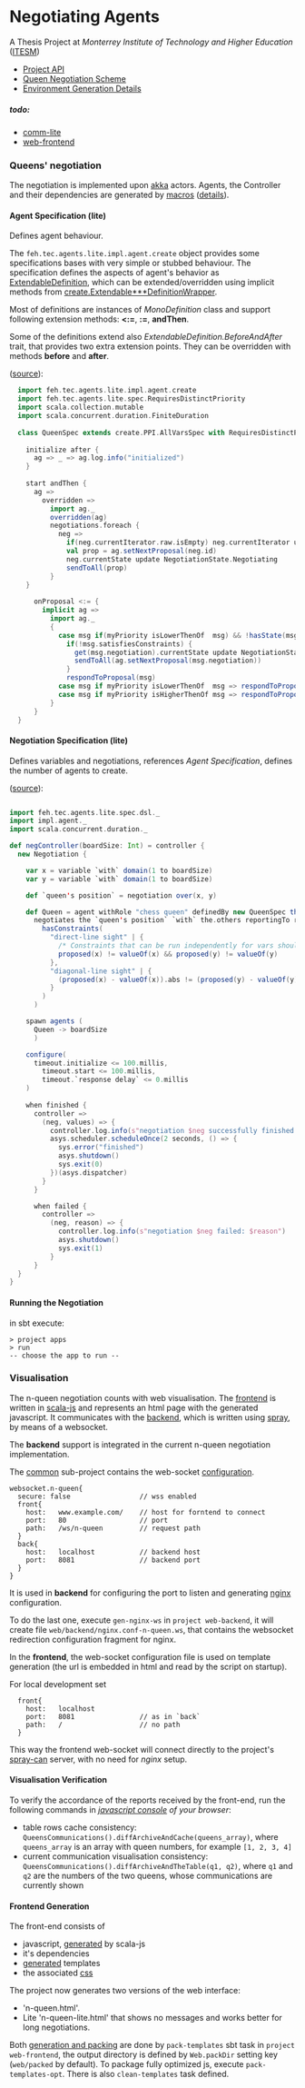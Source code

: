 Negotiating Agents
===
A Thesis Project at *Monterrey Institute of Technology and Higher Education* ([ITESM](http:/itesm.mx/))

- [Project API](http://fehu.github.io/agent-negotiation/unidoc/package.html)
- [Queen Negotiation Scheme](apps/QueenSpec.md)
- [Environment Generation Details](comm-lite/NegotiationEnvironmentGeneration.md)

##### todo:
  * [comm-lite](comm-lite/todo.md)
  * [web-frontend](web/frontend/todo.md)

### Queens' negotiation

The negotiation is implemented upon [akka](http://akka.io) actors. Agents, the Controller and their dependencies are 
generated by [macros](comm-lite/src/main/scala/feh/tec/agents/lite/spec/macros)
([details](comm-lite/NegotiationEnvironmentGeneration.md)).

#### Agent Specification (lite)
Defines agent behaviour.

The `feh.tec.agents.lite.impl.agent.create` object provides some specifications bases with very simple or stubbed behaviour.
The specification defines the aspects of agent's behavior as [ExtendableDefinition](comm-lite/src/main/scala/feh/tec/agents/lite/spec/ExtendableDefinition.scala),
    which can be extended/overridden using implicit methods from [create.Extendable***DefinitionWrapper](comm-lite/src/main/scala/feh/tec/agents/lite/impl/agent/create.scala).

Most of definitions are instances of *MonoDefinition* class and support following extension methods: **<:=**, **:=**, **andThen**.
      
Some of the definitions extend also *ExtendableDefinition.BeforeAndAfter* trait, that provides two extra extension points.
  They can be overridden with methods **before** and **after**.

([source](apps/src/main/scala/feh/tec/agents/lite/QueenSpec.scala)):
```scala
  import feh.tec.agents.lite.impl.agent.create
  import feh.tec.agents.lite.spec.RequiresDistinctPriority
  import scala.collection.mutable
  import scala.concurrent.duration.FiniteDuration
  
  class QueenSpec extends create.PPI.AllVarsSpec with RequiresDistinctPriority{
  
    initialize after {
      ag => _ => ag.log.info("initialized")
    }
    
    start andThen {
      ag =>
        overridden =>
          import ag._
          overridden(ag)
          negotiations.foreach {
            neg =>
              if(neg.currentIterator.raw.isEmpty) neg.currentIterator update ag.newIterator(neg.id)
              val prop = ag.setNextProposal(neg.id)
              neg.currentState update NegotiationState.Negotiating
              sendToAll(prop)
          }
    }
    
      onProposal <:= {
        implicit ag =>
          import ag._
          {
            case msg if(myPriority isLowerThenOf  msg) && !hasState(msg, FallbackState) =>
              if(!msg.satisfiesConstraints) {
                get(msg.negotiation).currentState update NegotiationState.Negotiating
                sendToAll(ag.setNextProposal(msg.negotiation))
              }
              respondToProposal(msg)
            case msg if myPriority isLowerThenOf  msg => respondToProposal(msg)
            case msg if myPriority isHigherThenOf msg => respondToProposal(msg)
          }
      }
  }

```

#### Negotiation Specification  (lite)
Defines variables and negotiations, references *Agent Specification*, defines the number of agents to create.  

([source](apps/src/main/scala/feh/tec/agents/lite/QueenNegotiationApp.scala)):
```scala

import feh.tec.agents.lite.spec.dsl._
import impl.agent._
import scala.concurrent.duration._

def negController(boardSize: Int) = controller {
  new Negotiation {

    var x = variable `with` domain(1 to boardSize)
    var y = variable `with` domain(1 to boardSize)

    def `queen's position` = negotiation over(x, y)

    def Queen = agent withRole "chess queen" definedBy new QueenSpec that (
      negotiates the `queen's position` `with` the.others reportingTo reporter.default and
        hasConstraints(
          "direct-line sight" | {
            /* Constraints that can be run independently for vars should be separated by && or ||, or defined separately */
            proposed(x) != valueOf(x) && proposed(y) != valueOf(y)
          },
          "diagonal-line sight" | {
            (proposed(x) - valueOf(x)).abs != (proposed(y) - valueOf(y)).abs
          }
        )
      )

    spawn agents (
      Queen -> boardSize
      )

    configure(
      timeout.initialize <= 100.millis,
        timeout.start <= 100.millis,
        timeout.`response delay` <= 0.millis
    )
    
    when finished {
      controller =>
        (neg, values) => {
          controller.log.info(s"negotiation $neg successfully finished: $values")
          asys.scheduler.scheduleOnce(2 seconds, () => {
            sys.error("finished")
            asys.shutdown()
            sys.exit(0)
          })(asys.dispatcher)
        }
      }

      when failed {
        controller =>
          (neg, reason) => {
            controller.log.info(s"negotiation $neg failed: $reason")
            asys.shutdown()
            sys.exit(1)
          }
      }
  }
}
```

#### Running the Negotiation

in sbt execute:
```
> project apps
> run
-- choose the app to run --
```

### Visualisation
 
The n-queen negotiation counts with web visualisation. The [frontend](web/frontend) is written in [scala-js](http://scala-js.org) and represents an html page with the generated javascript. It communicates with the [backend](web/backend), which is written using [spray](http://spray.io), by means of a websocket. 

The **backend** support is integrated in the current n-queen negotiation implementation.

The [common](web/common) sub-project contains the web-socket [configuration](web/common/src/main/resources/websocket.conf).
```
websocket.n-queen{
  secure: false                 // wss enabled
  front{
    host:   www.example.com/    // host for forntend to connect
    port:   80                  // port 
    path:   /ws/n-queen         // request path
  }
  back{
    host:   localhost           // backend host
    port:   8081                // backend port
  }
}
```

It is used in **backend** for configuring the port to listen and generating [nginx](http://nginx.org/) configuration.

To do the last one, execute `gen-nginx-ws` in `project web-backend`, it will create file `web/backend/nginx.conf-n-queen.ws`, that contains the websocket redirection configuration fragment for nginx.

In the **frontend**, the web-socket configuration file is used on template generation (the url is embedded in html and read by the script on startup).

For local development set 
```
  front{
    host:   localhost
    port:   8081                // as in `back`
    path:   /                   // no path
  }
```
This way the frontend web-socket will connect directly to the project's [spray-can](https://github.com/spray/spray-can) server, with no need for *nginx* setup. 

#### Visualisation Verification

To verify the accordance of the reports received by the front-end, run the following commands in *[javascript console](http://webmasters.stackexchange.com/questions/8525/how-to-open-the-javascript-console-in-different-browsers) of your browser*: 
 * table rows cache consistency: `QueensCommunications().diffArchiveAndCache(queens_array)`, where `queens_array` is an array with queen numbers, for example `[1, 2, 3, 4]`
 * current communication visualisation consistency: `QueensCommunications().diffArchiveAndTheTable(q1, q2)`, where `q1` and `q2` are the numbers of the two queens, whose communications are currently shown 

#### Frontend Generation

The front-end consists of
* javascript, [generated](web/frontend/src/main/scala/feh/tec/web/NQueen.scala) by scala-js
* it's dependencies
* [generated](web/frontend/src/main/scala/feh/tec/web/gen/NQueenTemplate.scala) templates
* the associated [css](web/frontend/styles/n-queen)

The project now generates two versions of the web interface:
* 'n-queen.html'.
* Lite  'n-queen-lite.html' that shows no messages and works better for long negotiations.

Both [generation and packing](web/frontend/src/main/scala/feh/tec/web/util/PackTemplates.scala) are done by `pack-templates` sbt task in `project web-frontend`, the output directory is defined by `Web.packDir` setting key 
(`web/packed` by default). To package fully optimized js, execute `pack-templates-opt`. There is also `clean-templates` task defined.

